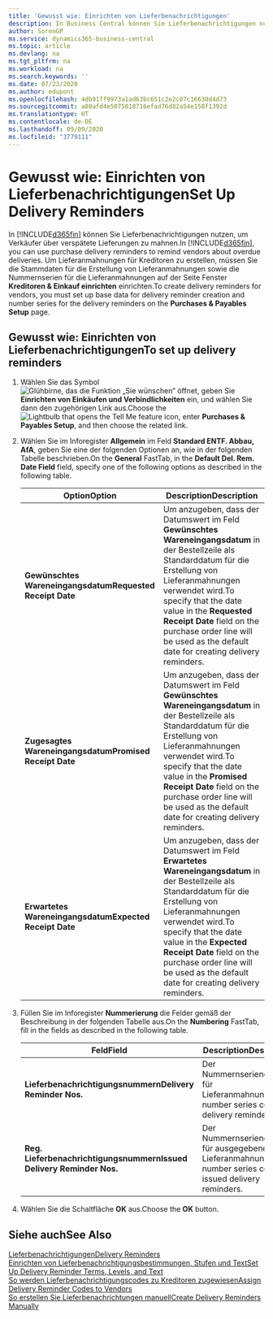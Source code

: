 ```yaml
---
title: 'Gewusst wie: Einrichten von Lieferbenachrichtigungen'
description: In Business Central können Sie Lieferbenachrichtigungen nutzen, um Verkäufer über verspätete Lieferungen zu mahnen.
author: SorenGP
ms.service: dynamics365-business-central
ms.topic: article
ms.devlang: na
ms.tgt_pltfrm: na
ms.workload: na
ms.search.keywords: ''
ms.date: 07/23/2020
ms.author: edupont
ms.openlocfilehash: 4db91ff9973a1ad63bc651c2e2c07c16630d4d73
ms.sourcegitcommit: a80afd4e5075018716efad76d82a54e158f1392d
ms.translationtype: HT
ms.contentlocale: de-DE
ms.lasthandoff: 09/09/2020
ms.locfileid: "3779111"
---
```

# <a name="set-up-delivery-reminders"></a><span data-ttu-id="b2067-103">Gewusst wie: Einrichten von Lieferbenachrichtigungen</span><span class="sxs-lookup"><span data-stu-id="b2067-103">Set Up Delivery Reminders</span></span>

<span data-ttu-id="b2067-104">In [!INCLUDE[d365fin](../../includes/d365fin_md.md)] können Sie Lieferbenachrichtigungen nutzen, um Verkäufer über verspätete Lieferungen zu mahnen.</span><span class="sxs-lookup"><span data-stu-id="b2067-104">In [!INCLUDE[d365fin](../../includes/d365fin_md.md)], you can use purchase delivery reminders to remind vendors about overdue deliveries.</span></span> <span data-ttu-id="b2067-105">Um Lieferanmahnungen für Kreditoren zu erstellen, müssen Sie die Stammdaten für die Erstellung von Lieferanmahnungen sowie die Nummernserien für die Lieferanmahnungen auf der Seite Fenster **Kreditoren & Einkauf einrichten** einrichten.</span><span class="sxs-lookup"><span data-stu-id="b2067-105">To create delivery reminders for vendors, you must set up base data for delivery reminder creation and number series for the delivery reminders on the **Purchases & Payables Setup** page.</span></span>  

## <a name="to-set-up-delivery-reminders"></a><span data-ttu-id="b2067-106">Gewusst wie: Einrichten von Lieferbenachrichtigungen</span><span class="sxs-lookup"><span data-stu-id="b2067-106">To set up delivery reminders</span></span>  

1. <span data-ttu-id="b2067-107">Wählen Sie das Symbol ![Glühbirne, das die Funktion „Sie wünschen“ öffnet](../../media/ui-search/search_small.png "Sagen Sie mir, was Sie tun wollen"), geben Sie **Einrichten von Einkäufen und Verbindlichkeiten** ein, und wählen Sie dann den zugehörigen Link aus.</span><span class="sxs-lookup"><span data-stu-id="b2067-107">Choose the ![Lightbulb that opens the Tell Me feature](../../media/ui-search/search_small.png "Tell me what you want to do") icon, enter **Purchases & Payables Setup**, and then choose the related link.</span></span>  
2. <span data-ttu-id="b2067-108">Wählen Sie im Inforegister **Allgemein** im Feld **Standard ENTF. Abbau, AfA**, geben Sie eine der folgenden Optionen an, wie in der folgenden Tabelle beschrieben.</span><span class="sxs-lookup"><span data-stu-id="b2067-108">On the **General** FastTab, in the **Default Del. Rem. Date Field** field, specify one of the following options as described in the following table.</span></span>  

    |<span data-ttu-id="b2067-109">Option</span><span class="sxs-lookup"><span data-stu-id="b2067-109">Option</span></span>|<span data-ttu-id="b2067-110">Description</span><span class="sxs-lookup"><span data-stu-id="b2067-110">Description</span></span>|  
    |----------------------------------|---------------------------------------|  
    |<span data-ttu-id="b2067-111">**Gewünschtes Wareneingangsdatum**</span><span class="sxs-lookup"><span data-stu-id="b2067-111">**Requested Receipt Date**</span></span>|<span data-ttu-id="b2067-112">Um anzugeben, dass der Datumswert im Feld **Gewünschtes Wareneingangsdatum** in der Bestellzeile als Standarddatum für die Erstellung von Lieferanmahnungen verwendet wird.</span><span class="sxs-lookup"><span data-stu-id="b2067-112">To specify that the date value in the **Requested Receipt Date** field on the purchase order line will be used as the default date for creating delivery reminders.</span></span>|  
    |<span data-ttu-id="b2067-113">**Zugesagtes Wareneingangsdatum**</span><span class="sxs-lookup"><span data-stu-id="b2067-113">**Promised Receipt Date**</span></span>|<span data-ttu-id="b2067-114">Um anzugeben, dass der Datumswert im Feld **Gewünschtes Wareneingangsdatum** in der Bestellzeile als Standarddatum für die Erstellung von Lieferanmahnungen verwendet wird.</span><span class="sxs-lookup"><span data-stu-id="b2067-114">To specify that the date value in the **Promised Receipt Date** field on the purchase order line will be used as the default date for creating delivery reminders.</span></span>|  
    |<span data-ttu-id="b2067-115">**Erwartetes Wareneingangsdatum**</span><span class="sxs-lookup"><span data-stu-id="b2067-115">**Expected Receipt Date**</span></span>|<span data-ttu-id="b2067-116">Um anzugeben, dass der Datumswert im Feld **Erwartetes Wareneingangsdatum** in der Bestellzeile als Standarddatum für die Erstellung von Lieferanmahnungen verwendet wird.</span><span class="sxs-lookup"><span data-stu-id="b2067-116">To specify that the date value in the **Expected Receipt Date** field on the purchase order line will be used as the default date for creating delivery reminders.</span></span>|  

3. <span data-ttu-id="b2067-117">Füllen Sie im Inforegister **Nummerierung** die Felder gemäß der Beschreibung in der folgenden Tabelle aus.</span><span class="sxs-lookup"><span data-stu-id="b2067-117">On the **Numbering** FastTab, fill in the fields as described in the following table.</span></span>  

    |<span data-ttu-id="b2067-118">Feld</span><span class="sxs-lookup"><span data-stu-id="b2067-118">Field</span></span>|<span data-ttu-id="b2067-119">Description</span><span class="sxs-lookup"><span data-stu-id="b2067-119">Description</span></span>|  
    |---------------------------------|---------------------------------------|  
    |<span data-ttu-id="b2067-120">**Lieferbenachrichtigungsnummern**</span><span class="sxs-lookup"><span data-stu-id="b2067-120">**Delivery Reminder Nos.**</span></span>|<span data-ttu-id="b2067-121">Der Nummernseriencode für Lieferanmahnungen.</span><span class="sxs-lookup"><span data-stu-id="b2067-121">The number series code for delivery reminders.</span></span>|  
    |<span data-ttu-id="b2067-122">**Reg. Lieferbenachrichtigungsnummern**</span><span class="sxs-lookup"><span data-stu-id="b2067-122">**Issued Delivery Reminder Nos.**</span></span>|<span data-ttu-id="b2067-123">Der Nummernseriencode für ausgegebene Lieferanmahnungen.</span><span class="sxs-lookup"><span data-stu-id="b2067-123">The number series code for issued delivery reminders.</span></span>|  

4. <span data-ttu-id="b2067-124">Wählen Sie die Schaltfläche **OK** aus.</span><span class="sxs-lookup"><span data-stu-id="b2067-124">Choose the **OK** button.</span></span>  

## <a name="see-also"></a><span data-ttu-id="b2067-125">Siehe auch</span><span class="sxs-lookup"><span data-stu-id="b2067-125">See Also</span></span>

[<span data-ttu-id="b2067-126">Lieferbenachrichtigungen</span><span class="sxs-lookup"><span data-stu-id="b2067-126">Delivery Reminders</span></span>](delivery-reminders.md)  
[<span data-ttu-id="b2067-127">Einrichten von Lieferbenachrichtigungsbestimmungen, Stufen und Text</span><span class="sxs-lookup"><span data-stu-id="b2067-127">Set Up Delivery Reminder Terms, Levels, and Text</span></span>](how-to-set-up-delivery-reminder-terms-levels-and-text.md)  
[<span data-ttu-id="b2067-128">So werden Lieferbenachrichtigungscodes zu Kreditoren zugewiesen</span><span class="sxs-lookup"><span data-stu-id="b2067-128">Assign Delivery Reminder Codes to Vendors</span></span>](how-to-assign-delivery-reminder-codes-to-vendors.md)  
[<span data-ttu-id="b2067-129">So erstellen Sie Lieferbenachrichtungen manuell</span><span class="sxs-lookup"><span data-stu-id="b2067-129">Create Delivery Reminders Manually</span></span>](how-to-create-delivery-reminders-manually.md)
